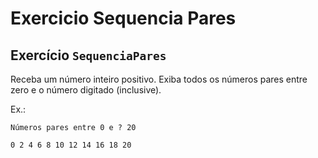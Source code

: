 # Exercicio Sequencia Pares

## Exercício `SequenciaPares`

Receba um número inteiro positivo. Exiba todos os números pares entre zero e o número digitado (inclusive).

Ex.:

```
Números pares entre 0 e ? 20

0 2 4 6 8 10 12 14 16 18 20
```
